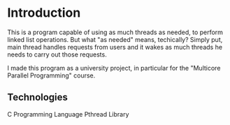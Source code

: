 # Introduction
This is a program capable of using as much threads as needed, to perform linked list operations.
But what "as needed" means, techically? Simply put, main thread handles requests from users and it wakes as much threads he needs to carry out those requests.

I made this program as a university project, in particular for the "Multicore Parallel Programming" course.

## Technologies

C Programming Language
Pthread Library


